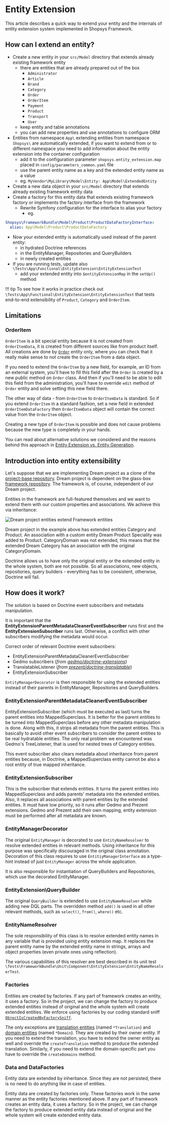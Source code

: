 # Entity Extension

This article describes a quick way to extend your entity and the internals of entity extension system implemented in Shopsys Framework.

## How can I extend an entity?

* Create a new entity in your `src/Model` directory that extends already existing framework entity
    * there are entities that are already prepared out of the box
        * `Administrator`
        * `Article`
        * `Brand`
        * `Category`
        * `Order`
        * `OrderItem`
        * `Payment`
        * `Product`
        * `Transport`
        * `User`
    * keep entity and table annotations
    * you can add new properties and use annotations to configure ORM
* Entities from namespace `App\` extending entities from namespace `Shopsys\` are automatically extended, if you want to extend from or to different namespace you need to add information about the entity extension into the container configuration
    * add it to the configuration parameter `shopsys.entity_extension.map` placed in `config/parameters_common.yaml` file
    * use the parent entity name as a key and the extended entity name as a value
    * eg. `MyVendor\MyLibrary\Model\Entity: App\Model\ExtendedEntity`
* Create a new data object in your `src/Model` directory that extends already existing framework entity data
* Create a factory for this entity data that extends existing framework factory or implements the factory interface from the framework
    * Rewrite Symfony configuration for the interface to alias your factory
        * eg.
```yaml
Shopsys\FrameworkBundle\Model\Product\ProductDataFactoryInterface:
  alias: App\Model\Product\ProductDataFactory
```
* Now your extended entity is automatically used instead of the parent entity:
    * in hydrated Doctrine references
    * in the EntityManager, Repositories and QueryBuilders
    * in newly created entities
* If you are running tests, update also `\Tests\App\Functional\EntityExtension\EntityExtensionTest`
    * add your extended entity into `$entityExtensionMap` in the `setUp()` method

!!! tip
    To see how it works in practice check out `\Tests\App\Functional\EntityExtension\EntityExtensionTest` that tests end-to-end extensibility of `Product`, `Category` and `OrderItem`.

## Limitations

### OrderItem

`OrderItem` is a bit special entity because it is not created from `OrderItemData`, it is created from different sources like from product itself.
All creations are done by [`Order`](https://github.com/shopsys/shopsys/blob/master/packages/framework/src/Model/Order/Order.php) entity only, where you can check that it really make sense to not create the `OrderItem` from a data object.

If you need to extend the `OrderItem` by a new field, for example, an ID from an external system, you'll have to fill this field after the `Order` is created by a new public method on `Order` class.
And then if you'll need to be able to edit this field from the administration, you'll have to override `edit` method of `Order` entity and solve setting this new field there.

The other way of data - from `OrderItem` to `OrderItemData` is standard.
So if you extend `OrderItem` in a standard fashion, set a new field in extended `OrderItemDataFactory` then `OrderItemData` object will contain the correct value from the `OrderItem` object.

Creating a new type of `OrderItem` is possible and does not cause problems because the new type is completely in your hands.

You can read about alternative solutions we considered and the reasons behind this approach in [Entity Extension vs. Entity Generation](entity-extension-vs-entity-generation.md).

## Introduction into entity extensibility
Let's suppose that we are implementing Dream project as a clone of the [project-base repository](https://github.com/shopsys/project-base).
Dream project is dependent on the glass-box [framework repository](https://github.com/shopsys/framework).
The framework is, of course, independent of our Dream project.

Entities in the framework are full-featured themselves and we want to extend them with our custom properties and associations.
We achieve this via inheritance:

![Dream project entities extend Framework entities](img/entity-extension.png)

Dream project in the example above has extended entities Category and Product.
An association with a custom entity Dream Product Speciality was added to Product.
CategoryDomain was not extended, this means that the extended Dream Category has an association with the original CategoryDomain.

Doctrine allows us to have only the original entity or the extended entity in the whole system, both are not possible.
So all associations, new objects, repositories, query builders - everything has to be consistent, otherwise, Doctrine will fail.

## How does it work?

The solution is based on Doctrine event subscribers and metadata manipulation.

It is important that the **EntityExtensionParentMetadataCleanerEventSubscriber** runs first and the **EntityExtensionSubscriber** runs last.
Otherwise, a conflict with other subscribers modifying the metadata would occur.

Correct order of relevant Doctrine event subscribers:

* EntityExtensionParentMetadataCleanerEventSubscriber
* Gedmo subscribers (*from [gedmo/doctrine-extensions](https://github.com/gedmo/doctrine-extensions)*)
* TranslatableListener (*from [prezent/doctrine-translatable](https://github.com/prezent/doctrine-translatable)*)
* EntityExtensionSubscriber

`EntityManagerDecorator` is then responsible for using the extended entities instead of their parents in EntityManager, Repositories and QueryBuilders.

### EntityExtensionParentMetadataCleanerEventSubscriber

EntityExtensionSubscriber (which must be executed as last) turns the parent entities into MappedSuperclass.
It is better for the parent entities to be turned into MappedSuperclass before any other metadata manipulation is done.
Along with this, it strips all metadata from the parent entities.
This is basically to avoid other event subscribers to consider the parent entities to be real hydratable entities.
The only real problem we encountered was Gedmo's TreeListener, that is used for nested trees of Category entities.

This event subscriber also clears metadata about inheritance from parent entities because,
in Doctrine, a MappedSuperclass entity cannot be also a root entity of true mapped inheritance.

### EntityExtensionSubscriber

This is the subscriber that extends entities.
It turns the parent entities into MappedSuperclass and adds parents' metadata into the extended entities.
Also, it replaces all associations with parent entities by the extended entities.
It must have low priority, so it runs after Gedmo and Prezent extensions.
Gedmo and Prezent add their own mapping, entity extension must be performed after all metadata are known.

### EntityManagerDecorator

The original `EntityManager` is decorated to use `EntityNameResolver` to resolve extended entities in relevant methods.
Using inheritance for this purpose was specifically discouraged in the original class annotation.
Decoration of this class requires to use `EntitiyManagerInterface` as a type-hint instead of just `EntityManager` across the whole application.

It is also responsible for instantiation of QueryBuilders and Repositories, which use the decorated EntityManager.

### EntityExtension\QueryBuilder

The original `QueryBuilder` is extended to use `EntityNameResolver` while adding new DQL parts.
The overridden method `add()` is used in all other relevant methods, such as `select()`, `from()`, `where()` etc.

### EntityNameResolver

The sole responsibility of this class is to resolve extended entity names in any variable that is provided using entity extension map.
It replaces the parent entity name by the extended entity name in strings, arrays and object properties (even private ones using reflection).

The various capabilities of this resolver are best described in its unit test `\Tests\FrameworkBundle\Unit\Component\EntityExtension\EntityNameResolverTest`.

### Factories

Entities are created by factories. If any part of framework creates an entity, it uses a factory.
So in the project, we can change the factory to produce extended entities instead of original and the whole system will create extended entities.
We enforce using factories by our coding standard sniff [`ObjectIsCreatedByFactorySniff`](https://github.com/shopsys/shopsys/blob/master/packages/coding-standards/src/Sniffs/ObjectIsCreatedByFactorySniff.php).

The only exceptions are [translation entities](../model/entities.md#translation-entity) (named `*Translation`) and [domain entities](../model/entities.md#domain-entity) (named `*Domain`).
They are created by their owner entity.
If you need to extend the translation, you have to extend the owner entity as well and override the `createTranslation` method to produce the extended translation.
Similarly, if you need to extend the domain-specific part you have to override the `createDomains` method.

### Data and DataFactories

Entity data are extended by inheritance.
Since they are not persisted, there is no need to do anything like in case of entities.

Entity data are created by factories only.
These factories work in the same manner as the entity factories mentioned above.
If any part of framework creates an entity data, it uses a factory.
So in the project, we can change the factory to produce extended entity data instead of original and the whole system will create extended entity data.
